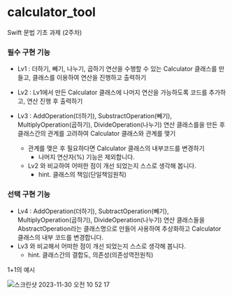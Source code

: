 # calculator_tool
Swift 문법 기초 과제 (2주차)

### 필수 구현 기능

- Lv1 : 더하기, 빼기, 나누기, 곱하기 연산을 수행할 수 있는 Calculator 클래스를 만들고, 클래스를 이용하여 연산을 진행하고 출력하기

- Lv2 : Lv1에서 만든 Calculator 클래스에 나머지 연산을 가능하도록 코드를 추가하고, 연산 진행 후 출력하기

- Lv3 : AddOperation(더하기), SubstractOperation(빼기), MultiplyOperation(곱하기), DivideOperation(나누기) 연산 클래스를을 만든 후 클래스간의 관계를 고려하여 Calculator 클래스와 관계를 맺기
    - 관계를 맺은 후 필요하다면 Calculator 클래스의 내부코드를 변경하기
        - 나머지 연산자(%) 기능은 제외합니다.
    - Lv2 와 비교하여 어떠한 점이 개선 되었는지 스스로 생각해 봅니다.
        - hint. 클래스의 책임(단일책임원칙)

### 선택 구현 기능

- Lv4 : AddOperation(더하기), SubtractOperation(빼기), MultiplyOperation(곱하기), DivideOperation(나누기) 연산 클래스들을 AbstractOperation라는 클래스명으로 만들어 사용하여 추상화하고 Calculator 클래스의 내부 코드를 변경합니다.
- Lv3 와 비교해서 어떠한 점이 개선 되었는지 스스로 생각해 봅니다.
    - hint. 클래스간의 결합도, 의존성(의존성역전원칙)

1+1의 예시

![스크린샷 2023-11-30 오전 10 52 17](https://github.com/zerohyeon94/calculator_tool/assets/75235447/3de98645-c9cc-4d1f-8c04-ee6c15380abf)
